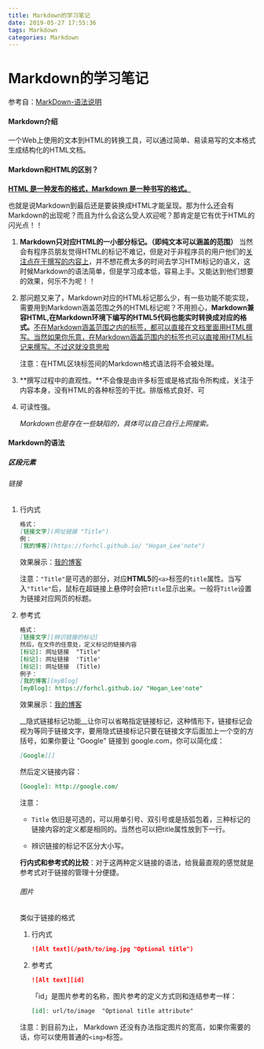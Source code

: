 ```yaml
---
title: Markdown的学习笔记
date: 2019-05-27 17:55:36
tags: Markdown
categories: Markdown
---
```




# Markdown的学习笔记

参考自：[MarkDown-语法说明](http://www.markdown.cn/ "教程-MarkDown")

<!-- 文章中的参考式链接管理 -->

[myBlog]:  https://forhcl.github.io/  "Hogan_Lee&#39;note"

#### Markdown介绍

一个Web上使用的文本到HTML的转换工具，可以通过简单、易读易写的文本格式生成结构化的HTML文档。

#### Markdown和HTML的区别？

<u>**HTML 是一种发布的格式，Markdown 是一种书写的格式。**</u>

也就是说Markdown到最后还是要装换成HTML才能呈现。那为什么还会有Markdown的出现呢？而且为什么会这么受人欢迎呢？那肯定是它有优于HTML的闪光点！！

1. **Markdown只对应HTML的一小部分标记。（即纯文本可以涵盖的范围）**
当然会有程序员朋友觉得HTML的标记不难记，但是对于非程序员的用户他们的<u>关注点在于撰写的内容上</u>，并不想花费太多的时间去学习HTMl标记的语义，这时候Markdown的语法简单，但是学习成本低，容易上手。又能达到他们想要的效果，何乐不为呢！！
   
2. 那问题又来了，Markdown对应的HTML标记那么少，有一些功能不能实现，需要用到Markdown涵盖范围之外的HTML标记呢？不用担心，**Markdown兼容HTML,在Markdown环境下编写的HTML5代码也能实时转换成对应的格式。**<u>不在Markdown涵盖范围之内的标签，都可以直接在文档里面用HTML撰写。当然如果你乐意，在Markdown涵盖范围内的标签也可以直接用HTML标记来撰写。不过这就没意思啦</u>

   注意：在HTML区块标签间的Markdown格式语法将不会被处理。

3. **撰写过程中的直观性。**不会像是由许多标签或是格式指令所构成，关注于内容本身，没有HTML的各种标签的干扰。排版格式良好、可

4. 可读性强。

   *Markdown也是存在一些缺陷的，具体可以自己自行上网搜索。*

#### Markdown的语法

##### 区段元素

###### 链接

1. 行内式

   ```markdown
   格式：
   [链接文字](网址链接 "Title")
   例：
   [我的博客](https://forhcl.github.io/ "Hogan_Lee'note")
   ```

   效果展示：[我的博客](https://forhcl.github.io/ "Hogan_Lee'note")

   注意：`"Title"`是可选的部分，对应**HTML5**的`<a>`标签的`title`属性。当写入`"Title"`后，鼠标在超链接上悬停时会把`Title`显示出来。一般将`Title`设置为链接对应网页的标题。

2. 参考式

   ```markdown
   格式：
   [链接文字][辨识链接的标记]
   然后，在文件的任意处，定义标记的链接内容
   [标记]: 网址链接  "Title"
   [标记]: 网址链接  'Title'
   [标记]: 网址链接  (Title)
   例子：
   [我的博客][myBlog]
   [myBlog]: https://forhcl.github.io/ "Hogan_Lee'note"
   ```

   效果展示：[我的博客][myBlog]

   __隐式链接标记功能__让你可以省略指定链接标记，这种情形下，链接标记会视为等同于链接文字，要用隐式链接标记只要在链接文字后面加上一个空的方括号，如果你要让 "Google" 链接到 google.com，你可以简化成：

   ```markdown
   [Google][]
   ```

   然后定义链接内容：

   ```markdown
   [Google]: http://google.com/
   ```

    注意：

   + `Title` 依旧是可选的，可以用单引号、双引号或是括弧包着，三种标记的链接内容的定义都是相同的。当然也可以把title属性放到下一行。

   + 辨识链接的标记不区分大小写。

   __行内式和参考式的比较__：对于这两种定义链接的语法，给我最直观的感觉就是参考式对于链接的管理十分便捷。

   ###### 图片

   类似于链接的格式

   1. 行内式

      ```markdown
      ![Alt text](/path/to/img.jpg "Optional title")
      ```

   2. 参考式

      ```md
      ![Alt text][id]
      ```

      「id」是图片参考的名称，图片参考的定义方式则和连结参考一样：

      ```md
      [id]: url/to/image  "Optional title attribute"
      ```

   注意：到目前为止， Markdown 还没有办法指定图片的宽高，如果你需要的话，你可以使用普通的` <img> `标签。